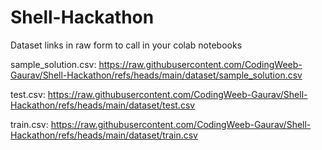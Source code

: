 # Shell-Hackathon
Dataset links in raw form to call in your colab notebooks

sample_solution.csv: https://raw.githubusercontent.com/CodingWeeb-Gaurav/Shell-Hackathon/refs/heads/main/dataset/sample_solution.csv

test.csv: https://raw.githubusercontent.com/CodingWeeb-Gaurav/Shell-Hackathon/refs/heads/main/dataset/test.csv

train.csv: https://raw.githubusercontent.com/CodingWeeb-Gaurav/Shell-Hackathon/refs/heads/main/dataset/train.csv
